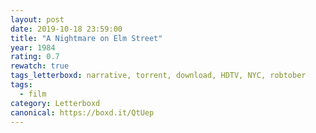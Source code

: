 ```yaml
---
layout: post 
date: 2019-10-18 23:59:00
title: "A Nightmare on Elm Street"
year: 1984
rating: 0.7
rewatch: true
tags_letterboxd: narrative, torrent, download, HDTV, NYC, robtober
tags:
  - film
category: Letterboxd
canonical: https://boxd.it/QtUep
---
```

